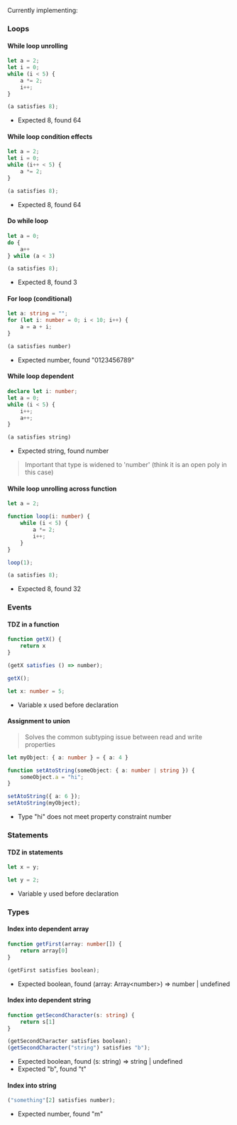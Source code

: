 Currently implementing:

### Loops

#### While loop unrolling

```ts
let a = 2;
let i = 0;
while (i < 5) {
    a *= 2;
    i++;
}

(a satisfies 8);
```

- Expected 8, found 64

#### While loop condition effects

```ts
let a = 2;
let i = 0;
while (i++ < 5) {
    a *= 2;
}

(a satisfies 8);
```

- Expected 8, found 64

#### Do while loop

```ts
let a = 0;
do {
    a++
} while (a < 3)

(a satisfies 8);
```

- Expected 8, found 3

#### For loop (conditional)

```ts
let a: string = "";
for (let i: number = 0; i < 10; i++) {
    a = a + i;
}

(a satisfies number)
```

- Expected number, found "0123456789"

#### While loop dependent

```ts
declare let i: number;
let a = 0;
while (i < 5) {
    i++;
    a++;
}

(a satisfies string)
```

- Expected string, found number

> Important that type is widened to 'number' (think it is an open poly in this case)

#### While loop unrolling across function

```ts
let a = 2;

function loop(i: number) {
    while (i < 5) {
        a *= 2;
        i++;
    }
}

loop(1);

(a satisfies 8);
```

- Expected 8, found 32

### Events

#### TDZ in a function

```ts
function getX() {
    return x
}

(getX satisfies () => number);

getX();

let x: number = 5;
```

- Variable x used before declaration

#### Assignment to union

> Solves the common subtyping issue between read and write properties

```ts
let myObject: { a: number } = { a: 4 }

function setAtoString(someObject: { a: number | string }) {
    someObject.a = "hi";
}

setAtoString({ a: 6 });
setAtoString(myObject);
```

- Type "hi" does not meet property constraint number

### Statements

#### TDZ in statements

```ts
let x = y;

let y = 2;
```

- Variable y used before declaration

### Types

#### Index into dependent array

```ts
function getFirst(array: number[]) {
    return array[0]
}

(getFirst satisfies boolean);
```

- Expected boolean, found (array: Array\<number>) => number | undefined

#### Index into dependent string

```ts
function getSecondCharacter(s: string) {
    return s[1]
}

(getSecondCharacter satisfies boolean);
(getSecondCharacter("string") satisfies "b");
```

- Expected boolean, found (s: string) => string | undefined
- Expected "b", found "t"

#### Index into string

```ts
("something"[2] satisfies number);
```

- Expected number, found "m"
